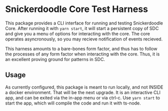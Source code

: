 # Snickerdoodle Core Test Harness

This package provides a CLI interface for running and testing Snickerdoodle Core. After running it with `yarn start`, it will start a persistent copy of SDC and give you a menu of options for interacting with the core. The core operates asyncronously, so you may recieve notification of events recieved.

This harness amounts to a bare-bones form factor, and thus has to follow the processes of any form factor when interacting with the core. Thus, it is an excellent proving ground for patterns in SDC.

## Usage
As currently configured, this package is meant to run locally, and not INSIDE a docker environment. That will be the next upgrade. It is an interactive CLI app, and can be exited via the in-app menu or via ctrl-c. Use `yarn start` to start the app, which will compile the code and run it with ts-node.